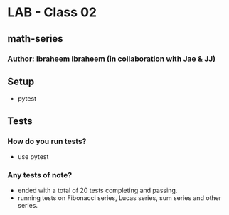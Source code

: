 # LAB - Class 02
## math-series
### Author: Ibraheem Ibraheem (in collaboration with Jae & JJ)

## Setup
- pytest

## Tests
### How do you run tests?
- use pytest
### Any tests of note?
- ended with a total of 20 tests completing and passing.
- running tests on Fibonacci series, Lucas series, sum series and other series.